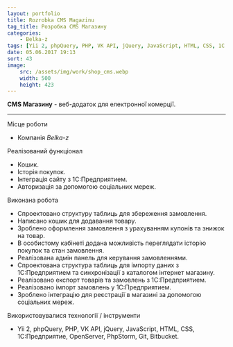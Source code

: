 ```yaml
---
layout: portfolio
title: Rozrobka CMS Magazinu
tag_title: Розробка CMS Магазину
categories:
    - Belka-z
tags: [Yii 2, phpQuery, PHP, VK API, jQuery, JavaScript, HTML, CSS, 1С Предприятие, OpenServer, PhpStorm, Git, Bitbucket]
date: 05.06.2017 19:13
sort: 43
image: 
    src: /assets/img/work/shop_cms.webp 
    width: 500
    height: 423
---
```


**CMS Магазину** - веб-додаток для електронної комерції.

---

Місце роботи

* Компанія _Belka-z_

Реалізований функціонал

* Кошик.
* Історія покупок.
* Інтеграція сайту з 1С:Предприятием.
* Авторизація за допомогою соціальних мереж.

Виконана робота

* Спроектовано структуру таблиць для збереження замовлення.
* Написано кошик для додавання товару.
* Зроблено оформлення замовлення з урахуванням купонів та знижок на товар.
* В особистому кабінеті додана можливість переглядати історію покупок та стан замовлення.
* Реалізована адмін панель для керування замовленнями.
* Спроектована структура таблиць для імпорту даних з 1С:Предприятием та синхронізації з каталогом інтернет магазину.
* Реалізовано експорт товарів та замовлень з 1С:Предприятием.
* Реалізовано імпорт замовлень у 1С:Предприятием.
* Зроблено інтеграцію для реєстрації в магазині за допомогою соціальних мереж.

Використовувалися технології / інструменти

* Yii 2, phpQuery, PHP, VK API, jQuery, JavaScript, HTML, CSS, 1С:Предприятие, OpenServer, PhpStorm, Git, Bitbucket.

